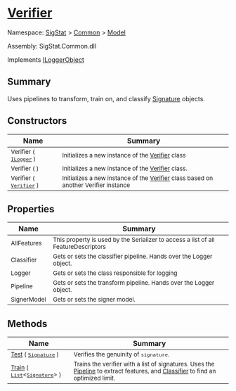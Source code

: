 # [Verifier](./Verifier.md)

Namespace: [SigStat]() > [Common](./../README.md) > [Model](./README.md)

Assembly: SigStat.Common.dll

Implements [ILoggerObject](./../ILoggerObject.md)

## Summary
Uses pipelines to transform, train on, and classify [Signature](https://github.com/hargitomi97/sigstat/blob/master/docs/md/SigStat/Common/Signature.md) objects.

## Constructors

| Name | Summary | 
| --- | --- | 
| <sub>Verifier ( [`ILogger`](https://docs.microsoft.com/en-us/dotnet/api/Microsoft.Extensions.Logging.ILogger) )</sub><div style="pointer-events:none; cursor:default; width=200;"></div>| <sub>Initializes a new instance of the [Verifier](https://github.com/hargitomi97/sigstat/blob/master/docs/md/SigStat/Common/Model/Verifier.md) class</sub>| <br>
| <sub>Verifier (  )</sub><div style="pointer-events:none; cursor:default; width=200;"></div>| <sub>Initializes a new instance of the [Verifier](https://github.com/hargitomi97/sigstat/blob/master/docs/md/SigStat/Common/Model/Verifier.md) class.</sub>| <br>
| <sub>Verifier ( [`Verifier`](./Verifier.md) )</sub><div style="pointer-events:none; cursor:default; width=200;"></div>| <sub>Initializes a new instance of the [Verifier](https://github.com/hargitomi97/sigstat/blob/master/docs/md/SigStat/Common/Model/Verifier.md) class based on another Verifier instance</sub>| <br>


## Properties

| Name | Summary | 
| --- | --- | 
| <sub>AllFeatures</sub><div style="pointer-events:none; cursor:default; width=200;"></div>| <sub>This property is used by the Serializer to access a list of all FeatureDescriptors</sub>| <br>
| <sub>Classifier</sub><div style="pointer-events:none; cursor:default; width=200;"></div>| <sub>Gets or sets the classifier pipeline. Hands over the Logger object.</sub>| <br>
| <sub>Logger</sub><div style="pointer-events:none; cursor:default; width=200;"></div>| <sub>Gets or sets the class responsible for logging</sub>| <br>
| <sub>Pipeline</sub><div style="pointer-events:none; cursor:default; width=200;"></div>| <sub>Gets or sets the transform pipeline. Hands over the Logger object.</sub>| <br>
| <sub>SignerModel</sub><div style="pointer-events:none; cursor:default; width=200;"></div>| <sub>Gets or sets the signer model.</sub>| <br>


## Methods

| Name | Summary | 
| --- | --- | 
| <sub>[Test](./Methods/Verifier-100664171.md) ( [`Signature`](./../Signature.md) )</sub><div style="pointer-events:none; cursor:default; width=200;"></div>| <sub>Verifies the genuinity of `signature`.</sub>| <br>
| <sub>[Train](./Methods/Verifier-100664170.md) ( [`List`](https://docs.microsoft.com/en-us/dotnet/api/System.Collections.Generic.List-1)\<[`Signature`](./../Signature.md)> )</sub><div style="pointer-events:none; cursor:default; width=200;"></div>| <sub>Trains the verifier with a list of signatures. Uses the [Pipeline](https://github.com/hargitomi97/sigstat/blob/master/docs/md/SigStat/Common/Model/Verifier.md) to extract features,  and [Classifier](https://github.com/hargitomi97/sigstat/blob/master/docs/md/SigStat/Common/Model/Verifier.md) to find an optimized limit.</sub>| <br>



